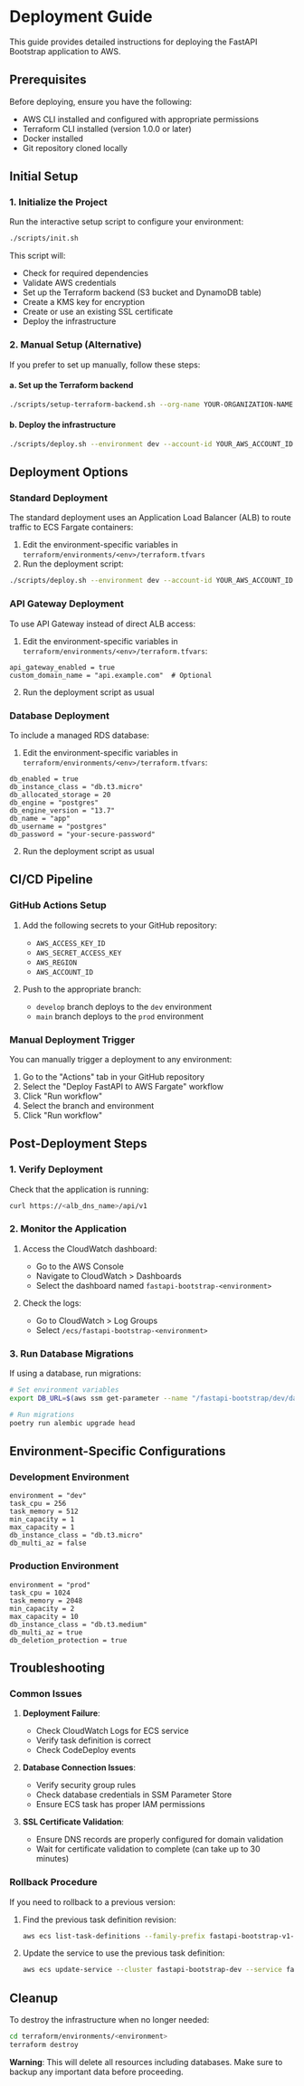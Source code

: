 # Deployment Guide

This guide provides detailed instructions for deploying the FastAPI Bootstrap application to AWS.

## Prerequisites

Before deploying, ensure you have the following:

- AWS CLI installed and configured with appropriate permissions
- Terraform CLI installed (version 1.0.0 or later)
- Docker installed
- Git repository cloned locally

## Initial Setup

### 1. Initialize the Project

Run the interactive setup script to configure your environment:

```bash
./scripts/init.sh
```

This script will:
- Check for required dependencies
- Validate AWS credentials
- Set up the Terraform backend (S3 bucket and DynamoDB table)
- Create a KMS key for encryption
- Create or use an existing SSL certificate
- Deploy the infrastructure

### 2. Manual Setup (Alternative)

If you prefer to set up manually, follow these steps:

#### a. Set up the Terraform backend

```bash
./scripts/setup-terraform-backend.sh --org-name YOUR-ORGANIZATION-NAME
```

#### b. Deploy the infrastructure

```bash
./scripts/deploy.sh --environment dev --account-id YOUR_AWS_ACCOUNT_ID --region us-east-1 --domain example.com
```

## Deployment Options

### Standard Deployment

The standard deployment uses an Application Load Balancer (ALB) to route traffic to ECS Fargate containers:

1. Edit the environment-specific variables in `terraform/environments/<env>/terraform.tfvars`
2. Run the deployment script:

```bash
./scripts/deploy.sh --environment dev --account-id YOUR_AWS_ACCOUNT_ID
```

### API Gateway Deployment

To use API Gateway instead of direct ALB access:

1. Edit the environment-specific variables in `terraform/environments/<env>/terraform.tfvars`:

```hcl
api_gateway_enabled = true
custom_domain_name = "api.example.com"  # Optional
```

2. Run the deployment script as usual

### Database Deployment

To include a managed RDS database:

1. Edit the environment-specific variables in `terraform/environments/<env>/terraform.tfvars`:

```hcl
db_enabled = true
db_instance_class = "db.t3.micro"
db_allocated_storage = 20
db_engine = "postgres"
db_engine_version = "13.7"
db_name = "app"
db_username = "postgres"
db_password = "your-secure-password"
```

2. Run the deployment script as usual

## CI/CD Pipeline

### GitHub Actions Setup

1. Add the following secrets to your GitHub repository:
   - `AWS_ACCESS_KEY_ID`
   - `AWS_SECRET_ACCESS_KEY`
   - `AWS_REGION`
   - `AWS_ACCOUNT_ID`

2. Push to the appropriate branch:
   - `develop` branch deploys to the `dev` environment
   - `main` branch deploys to the `prod` environment

### Manual Deployment Trigger

You can manually trigger a deployment to any environment:

1. Go to the "Actions" tab in your GitHub repository
2. Select the "Deploy FastAPI to AWS Fargate" workflow
3. Click "Run workflow"
4. Select the branch and environment
5. Click "Run workflow"

## Post-Deployment Steps

### 1. Verify Deployment

Check that the application is running:

```bash
curl https://<alb_dns_name>/api/v1
```

### 2. Monitor the Application

1. Access the CloudWatch dashboard:
   - Go to the AWS Console
   - Navigate to CloudWatch > Dashboards
   - Select the dashboard named `fastapi-bootstrap-<environment>`

2. Check the logs:
   - Go to CloudWatch > Log Groups
   - Select `/ecs/fastapi-bootstrap-<environment>`

### 3. Run Database Migrations

If using a database, run migrations:

```bash
# Set environment variables
export DB_URL=$(aws ssm get-parameter --name "/fastapi-bootstrap/dev/database/url" --with-decryption --query "Parameter.Value" --output text)

# Run migrations
poetry run alembic upgrade head
```

## Environment-Specific Configurations

### Development Environment

```hcl
environment = "dev"
task_cpu = 256
task_memory = 512
min_capacity = 1
max_capacity = 1
db_instance_class = "db.t3.micro"
db_multi_az = false
```

### Production Environment

```hcl
environment = "prod"
task_cpu = 1024
task_memory = 2048
min_capacity = 2
max_capacity = 10
db_instance_class = "db.t3.medium"
db_multi_az = true
db_deletion_protection = true
```

## Troubleshooting

### Common Issues

1. **Deployment Failure**:
   - Check CloudWatch Logs for ECS service
   - Verify task definition is correct
   - Check CodeDeploy events

2. **Database Connection Issues**:
   - Verify security group rules
   - Check database credentials in SSM Parameter Store
   - Ensure ECS task has proper IAM permissions

3. **SSL Certificate Validation**:
   - Ensure DNS records are properly configured for domain validation
   - Wait for certificate validation to complete (can take up to 30 minutes)

### Rollback Procedure

If you need to rollback to a previous version:

1. Find the previous task definition revision:
   ```bash
   aws ecs list-task-definitions --family-prefix fastapi-bootstrap-v1-dev
   ```

2. Update the service to use the previous task definition:
   ```bash
   aws ecs update-service --cluster fastapi-bootstrap-dev --service fastapi-bootstrap-v1-dev --task-definition fastapi-bootstrap-v1-dev:X
   ```

## Cleanup

To destroy the infrastructure when no longer needed:

```bash
cd terraform/environments/<environment>
terraform destroy
```

**Warning**: This will delete all resources including databases. Make sure to backup any important data before proceeding.